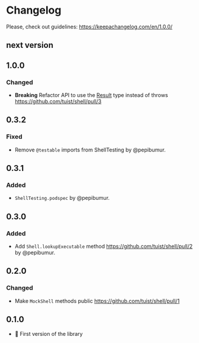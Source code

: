 # Changelog

Please, check out guidelines: https://keepachangelog.com/en/1.0.0/

## next version

## 1.0.0

### Changed

- **Breaking** Refactor API to use the [Result](https://github.com/antitypical/Result) type instead of throws https://github.com/tuist/shell/pull/3

## 0.3.2

### Fixed

- Remove `@testable` imports from ShellTesting by @pepibumur.

## 0.3.1

### Added

- `ShellTesting.podspec` by @pepibumur.

## 0.3.0

### Added

- Add `Shell.lookupExecutable` method https://github.com/tuist/shell/pull/2 by @pepibumur.

## 0.2.0

### Changed

- Make `MockShell` methods public https://github.com/tuist/shell/pull/1

## 0.1.0

- 🎉 First version of the library
